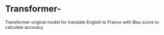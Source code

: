 # Transformer-
Transformer original model for translate English to France with Bleu score to calculate accuracy 
